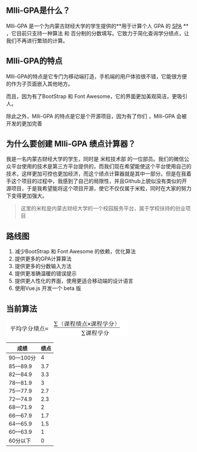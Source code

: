 

## MIli-GPA是什么？

MIli-GPA 是一个为内蒙古财经大学的学生提供的**用于计算个人 GPA 的 [SPA](http://baike.baidu.com/link?url=4viWu2RiTc_0qmeP7Vo943qnlZrsGIwYIAPYCMU6YxffvJ8BosDflsHSErQBuU-lP2UkPw51lVl3ekSiLLt9Q_) ** ，它目前只支持一种算法 和 百分制的分数填写。它致力于简化查询学分绩点，让我们不再进行繁琐的计算。

## MIli-GPA的特点

MIli-GPA的特点是它专门为移动端打造，手机端的用户体验很不错，它能很方便的作为子页面嵌入其他地方。

而且，因为有了BootStrap 和 Font Awesome，它的界面更加美观简洁，更吸引人。

除此之外，MIli-GPA 的特点是它是个开源项目，因为有了你们 ，MIli-GPA 会被开发的更加完善

## 为什么要创建 MIli-GPA 绩点计算器？

我是一名内蒙古财经大学的学生，同时是 米粒技术部 的一位部员。我们的微信公众平台使用的技术是第三方平台提供的，而我们现在希望能使这个平台使用自己的技术，这样更加可控也更加经济，而这个绩点计算器就是其中一部分。但是在我着手这个项目的过程中，我感到了自己的局限性，并且Github上貌似没有类似的开源项目，于是我希望能将这个项目开源，使它不仅仅属于米粒，同时在大家的努力下变得更加强大。

>这里的米粒是内蒙古财经大学的一个校园服务平台，属于学校扶持的创业项目

## 路线图

1. 减少BootStrap 和 Font Awesome 的依赖，优化算法
2. 提供更多的GPA计算算法
3. 提供更多的分数输入方法
4. 提供更准确温暖的错误提示
5. 提供更人性化的界面，使用更适合移动端的设计语言
6. 使用Vue.js 开发一个 beta 版

## 当前算法

 ![mathML](img/mathML.png)




| 成绩      | 绩点   |
| ------- | ---- |
| 90—100分 | 4    |
| 85—89.9 | 3.7  |
| 82—84.9 | 3.3  |
| 78—81.9 | 3    |
| 75—77.9 | 2.7  |
| 72—74.9 | 2.3  |
| 68—71.9 | 2    |
| 66—67.9 | 1.7  |
| 64—65.9 | 1.5  |
| 60—63.9 | 1    |
| 60分以下   | 0    |

